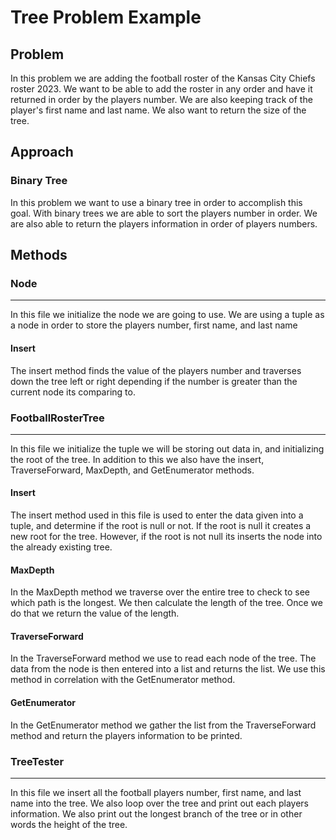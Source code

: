 # Tree Problem Example

## Problem

In this problem we are adding the football roster of the Kansas City Chiefs roster 2023.
We want to be able to add the roster in any order and have it returned in order by the players number.
We are also keeping track of the player's first name and last name. We also want to return the size of the tree.

## Approach

### Binary Tree

In this problem we want to use a binary tree in order to accomplish this goal.
With binary trees we are able to sort the players number in order.
We are also able to return the players information in order of players numbers.

## Methods

### Node

---- 

In this file we initialize the node we are going to use. We are using a tuple as a node in order to store the players number, first name, and last name

#### Insert

The insert method finds the value of the players number and traverses down the tree left or right depending if the number is greater than the current node its comparing to.

### FootballRosterTree

----

In this file we initialize the tuple we will be storing out data in, and initializing the root of the tree.
In addition to this we also have the insert, TraverseForward, MaxDepth, and GetEnumerator methods.

#### Insert

The insert method used in this file is used to enter the data given into a tuple, and determine if the root is null or not.
If the root is null it creates a new root for the tree. However, if the root is not null its inserts the node into the already existing tree.

#### MaxDepth

In the MaxDepth method we traverse over the entire tree to check to see which path is the longest. We then calculate the length of the tree.
Once we do that we return the value of the length.

#### TraverseForward

In the TraverseForward method we use to read each node of the tree. The data from the node is then entered into a list and returns the list.
We use this method in correlation with the GetEnumerator method.

#### GetEnumerator

In the GetEnumerator method we gather the list from the TraverseForward method and return the players information to be printed.

### TreeTester

----

In this file we insert all the football players number, first name, and last name into the tree.
We also loop over the tree and print out each players information. We also print out the longest branch of the tree
or in other words the height of the tree.